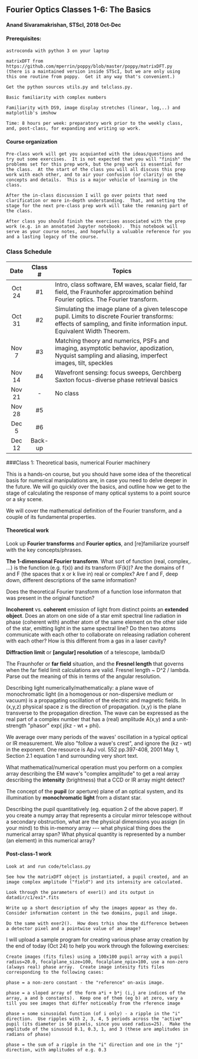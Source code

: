 ## Fourier Optics Classes 1-6: The Basics
#### Anand Sivaramakrishan, STScI, 2018 Oct-Dec

#### Prerequisites: 
	astroconda with python 3 on your laptop
	
	matrixDFT from https://github.com/mperrin/poppy/blob/master/poppy/matrixDFT.py
	(there is a maintained version inside STScI, but we are only using this one routine from poppy.  Get it any way that's convenient.)
	
	Get the python sources utils.py and telclass.py.
	
	Basic familiarity with complex numbers
	
	Familiarity with DS9, image display stretches (linear, log,..) and matplotlib's imshow
	
	Time: 8 hours per week: preparatory work prior to the weekly class, and, post-class, for expanding and writing up work.

#### Course organization

	Pre-class work will get you acquianted with the ideas/questions and try out some exercises.  It is not expected that you will "finish" the problems set for this prep work, but the prep work is essential for the class.  At the start of the class you will all discuss this prep work with each other, and to air your confusion (or clarity) on the concepts and details.  This is a major vehicle of learning in the class.  

	After the in-class discussion I will go over points that need clarification or more in-depth understanding.  That, and setting the stage for the next pre-class prep work will take the remaning part of the class.
	
	After class you should finish the exercises associated with the prep work (e.g. in an annotated Jupyter notebook).  This notebook will serve as your course notes, and hopefully a valuable reference for you and a lasting legacy of the course.
	
	
	

### Class Schedule

| Date        | Class #  | Topics
|:-----------:|:--------:|-------------------------------------------------------------------------|
|Oct 24       | #1      | Intro, class software, EM waves, scalar field, far field, the Fraunhofer approximation behind Fourier optics.  The Fourier transform.
|Oct 31       | #2      | Simulating the image plane of a given telescope pupil.  Limits to discrete Fourier transforms: effects of sampling, and finite information input.  Equivalent Width Theorem.
|Nov 7        | #3      | Matching theory and numerics, PSFs and imaging, asymptotic behavior, apodization,  Nyquist sampling and aliasing, imperfect images, tilt, speckles
|Nov 14       | #4      | Wavefront sensing: focus sweeps, Gerchberg Saxton focus-diverse phase retrieval basics
|Nov 21       | -       | No class
|Nov 28       | #5      |
|Dec 5        | #6      | 
|Dec 12       | Back-up      | 

###Class 1: Theoretical basis, numerical Fourier machinery
	
This is a hands-on course, but you should have some idea of the theoretical basis for numerical manipulations are, in case you need to delve deeper in the future.  We will go quickly over the basics, and outline how we get to the stage of calculating the response of many optical systems to a point source or a sky scene.

We will cover the mathematical definition of the Fourier transform, and a couple of its fundamental properties.

#### Theoretical work	
	
Look up **Fourier transforms** and **Fourier optics**, and [re]familiarize yourself with the key concepts/phrases.

**The 1-dimensional Fourier transform**.  What sort of function (real, complex,. ...) is the function (e.g. f(x)) and its transform (F(k))?  Are the domains of f and F (the spaces that x or k live in) real or complex?  Are f and F, deep down, different descriptions of the same information?
	    
Does the theoretical Fourier transform of a function lose informaton that was present in the original function?    
	
**Incoherent** vs. **coherent** emission of light from distinct points an **extended object**.  Does an atom on one side of a star emit spectral line radiation in phase (coherent with) another atom of the same element on the other side of the star, emitting light in the same spectral line?  Do then two atoms communicate with each other to collaborate on releasing radiation coherent with each  other?  How is this different from a gas in a laser cavity?
				

	
**Diffraction limit** or **[angular] resolution** of a telescope, lambda/D

The Fraunhofer or **far field** situation, and the **Fresnel length** that governs when the far field limit calculations are valid.  Fresnel length ~ D^2 / lambda.  Parse out the meaning of this in terms of the angular resolution.

Describing light numerically/mathematically: a plane wave of monochromatic light (in a homogenous or non-dispersive medium or vacuum) is a propagating oscillation of the electric and magnetic fields.  In (x,y,z) physical space z is the direction of propagation.  (x,y) is the plane transverse to the propagation direction.  The wave can be expressed as the real part of a complex number that has a (real) amplitude A(x,y)  and a unit-strength "phasor" exp( j(kz - wt + phi).  

We average over many periods of the waves' oscillation in a typical optical or IR measurement.  We also "follow a wave's crest", and ignore the (kz - wt) in the exponent.  One resource is ApJ vol. 552 pp.397-408, 2001 May 1, Section 2.1 equation 1 and surrounding very short text.
	
What mathematical/numerical operation must you perform on a complex array describing the EM wave's "complex amplitude" to get a real array describing the **intensity** (brightness) that a CCD or IR array might detect?
			
The concept of the **pupil** (or aperture) plane of an optical system, and its illumination by **monochromatic light** from a distant star.
	
Describing the pupil quantitatively (eg. equation 2 of the above paper).  If you create a numpy array that represents a circular mirror telescope without a secondary obstruction, what are the physical dimensions you assign (in your mind) to this in-memory array --- what physical thing does the numerical array span?  What physical quantity is represented by a number (an element) in this numerical array?
	
#### Post-class-1 work	

	
	Look at and run code/telclass.py
	
	See how the matrixDFT object is instantiated, a pupil created, and an image complex amplitude ("field") and its intensity are calculated.
	
	Look through the parameters of exer1() and its output in datadir/c1/ex1*.fits
	
	Write up a short description of why the images appear as they do.  Consider information content in the two domains, pupil and image.
	
	Do the same with exer2().  How does trhis show the difference between a detector pixel and a pointwise value of an image?
	
	
I will upload a sample program for creating various phase array creation by the end of today (Oct 24) to help you work through the following exercises:

	Create images (fits files) using a 100x100 pupil array with a pupil radius=20.0, focalplane_size=100, focalplane_npix=100, use a non-zero (always real) phase array.  Create image intesity fits files corresponding to the following cases:
	
	phase = a non-zero constant - the "reference" on-axis image.
	
	phase = a sloped array of the form a*i + b*j (i,j are indices of the array, a and b constants).  Keep one of them (eg b) at zero, vary a till you see images that differ noticeably from the rference image
	
	phase = some sinusoidal function (of i only) - a ripple in the "i" direction.  Use ripples with 2, 3, 4, 5 periods across the "active" pupil (its diameter is 50 pixels, since you used radius=25).  Make the amplitude of the sinusoid 0.1, 0.3, 1, and 3 (these are amplitudes in radians of phase)
	
	phase = the sum of a ripple in the "i" direction and one in the "j" direction, with amplitudes of e.g. 0.3
	

	
	


